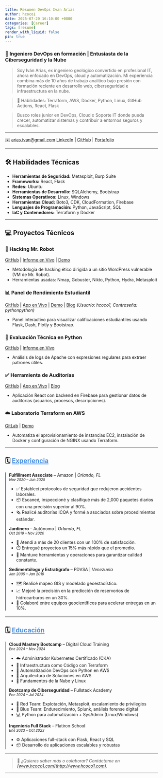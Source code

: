 ```yaml
---
title: Resumen DevOps Ivan Arias
author: hcoco1
date: 2025-07-20 16:10:00 +0800
categories: [Career]
tags: [resume]
render_with_liquid: false
pin: true
---
```


### 🧠 Ingeniero DevOps en formación | Entusiasta de la Ciberseguridad y la Nube

> Soy Iván Arias, ex ingeniero geológico convertido en profesional IT, ahora enfocado en DevOps, cloud y automatización. Mi experiencia combina más de 10 años de trabajo analítico bajo presión con formación reciente en desarrollo web, ciberseguridad e infraestructura en la nube.

> 🔧 Habilidades: Terraform, AWS, Docker, Python, Linux, GitHub Actions, React, Flask

> Busco roles junior en DevOps, Cloud o Soporte IT donde pueda crecer, automatizar sistemas y contribuir a entornos seguros y escalables.

---

✉️ [arias.ivan@gmail.com](mailto:arias.ivan@gmail.com)
[LinkedIn](https://www.linkedin.com/in/hcoco1/) | [GitHub](https://github.com/hcoco1) | [Portafolio](https://www.hcoco1.com)

---

## 🛠 Habilidades Técnicas

* **Herramientas de Seguridad:** Metasploit, Burp Suite
* **Frameworks:** React, Flask
* **Redes:** Ubuntu
* **Herramientas de Desarrollo:** SQLAlchemy, Bootstrap
* **Sistemas Operativos:** Linux, Windows
* **Herramientas Cloud:** Boto3, CDK, CloudFormation, Firebase
* **Lenguajes de Programación:** Python, JavaScript, SQL
* **IaC y Contenedores:** Terraform y Docker

---

## 💻 Proyectos Técnicos

### 🔐 Hacking Mr. Robot

[GitHub](https://github.com/hcoco1/Career-Simulation-4) | [Informe en Vivo](https://hcoco1.github.io/Career-Simulation-4/) | [Demo](https://youtu.be/6JSVCGe07eE)

* Metodología de hacking ético dirigida a un sitio WordPress vulnerable (VM de Mr. Robot).
* Herramientas usadas: Nmap, Gobuster, Nikto, Python, Hydra, Metasploit

### 📊 Panel de Rendimiento Estudiantil

[GitHub](https://github.com/hcoco1/hcoco1-dashboard) | [App en Vivo](https://hcoco1.pythonanywhere.com) | [Demo](https://youtu.be/Iw42U5wybu8) | [Blog](https://www.hcoco1.com/blog/2024-05-29-dashboard)
*(Usuario: hcoco1, Contraseña: pythonpython)*

* Panel interactivo para visualizar calificaciones estudiantiles usando Flask, Dash, Plotly y Bootstrap.

### 🔎 Evaluación Técnica en Python

[GitHub](https://github.com/hcoco1/Python-Assessment) | [Informe en Vivo](https://hcoco1.github.io/Python-Assessment/)

* Análisis de logs de Apache con expresiones regulares para extraer patrones útiles.

### ✅ Herramienta de Auditorías

[GitHub](https://github.com/hcoco1/todo-list-local-storage) | [App en Vivo](https://www.audits.hcoco1.com/signin) | [Blog](https://www.hcoco1.com/blog/2024-03-13-audits-tool)

* Aplicación React con backend en Firebase para gestionar datos de auditorías (usuarios, procesos, descripciones).

### ☁️ Laboratorio Terraform en AWS

[GitLab](https://gitlab.com/hcoco11/terraform-learn) | [Demo](https://youtu.be/SvPrUltymLw)

* Automatiza el aprovisionamiento de instancias EC2, instalación de Docker y configuración de NGINX usando Terraform.

---

## 🗓️ <u style="color:#4A90E2;">Experiencia</u>

<div style="border-left: 3px solid #4A90E2; padding-left: 10px; margin-bottom: 20px;">
  <strong>Fulfillment Associate</strong> – Amazon | <em>Orlando, FL</em><br>
  <small><i>Nov 2020 – Jun 2025</i></small>
  <ul>
    <li>✅ Establecí protocolos de seguridad que redujeron accidentes laborales.</li>
    <li>📦 Escaneé, inspeccioné y clasifiqué más de 2,000 paquetes diarios con una precisión superior al 90%.</li>
    <li>🗞️ Realicé auditorías ICQA y formé a asociados sobre procedimientos estándar.</li>
  </ul>

<strong>Jardinero</strong> – Autónomo | <em>Orlando, FL</em><br> <small><i>Oct 2019 – Nov 2020</i></small>

  <ul>
    <li>🌿 Atendí a más de 20 clientes con un 100% de satisfacción.</li>
    <li>⏱️ Entregué proyectos un 15% más rápido que el promedio.</li>
    <li>🔧 Mantuve herramientas y operaciones para garantizar calidad constante.</li>
  </ul>

<strong>Sedimentólogo y Estratígrafo</strong> – PDVSA | <em>Venezuela</em><br> <small><i>Jan 2005 – Jan 2019</i></small>

  <ul>
    <li>🗺️ Realicé mapeo GIS y modelado geoestadístico.</li>
    <li>📈 Mejoré la precisión en la predicción de reservorios de hidrocarburos en un 30%.</li>
    <li>🤝 Colaboré entre equipos geocientíficos para acelerar entregas en un 10%.</li>
  </ul>
</div>

---

## 🗓️ <u style="color:#4A90E2;">Educación</u>

<div style="border-left: 3px solid #7ED957; padding-left: 10px;">
  <strong>Cloud Mastery Bootcamp</strong> – Digital Cloud Training<br>
  <small><i>Ene 2024 – Nov 2024</i></small>
  <ul>
    <li>☁️ Administrador Kubernetes Certificado (CKA)</li>
    <li>🔧 Infraestructura como Código con Terraform</li>
    <li>🐍 Automatización DevOps con Python en AWS</li>
    <li>🧠 Arquitectura de Soluciones en AWS</li>
    <li>🐧 Fundamentos de la Nube y Linux</li>
  </ul>

<strong>Bootcamp de Ciberseguridad</strong> – Fullstack Academy<br> <small><i>Ene 2024 – Jul 2024</i></small>

  <ul>
    <li>🔴 Red Team: Explotación, Metasploit, escalamiento de privilegios</li>
    <li>🔵 Blue Team: Endurecimiento, Splunk, análisis forense digital</li>
    <li>💻 Python para automatización + SysAdmin (Linux/Windows)</li>
  </ul>

<strong>Ingeniería Full Stack</strong> – Flatiron School<br> <small><i>Ene 2023 – Oct 2023</i></small>

  <ul>
    <li>⚙️ Aplicaciones full-stack con Flask, React y SQL</li>
    <li>📦 Desarrollo de aplicaciones escalables y robustas</li>
  </ul>
</div>

---

> 💬 <em>¿Quieres saber más o colaborar? Contáctame en <a href="https://www.hcoco1.com">[www.hcoco1.com](http://www.hcoco1.com)</a>.</em>

---


